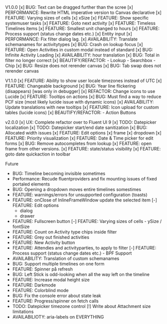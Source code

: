 V1.0.0
[x] BUG: Text can be dragged further than the scree
[x] PERFORMANCE: Rewrite HTML imperative version to Canvas declarative
[x] FEATURE: Varying sizes of cells
[x] xSize
[x] FEATURE: Show specific systemuser tasks
[x] FEATURE: Goto next activity
[x] FEATURE: Timeless Timelines items
[x] FEATURE: Smallest unit changed to hours
[x] FEATURE: Process support (status change dates etc.)
[x] Entity input
[x] PERFORMANCE: Fix filter dialog lag.
[x] AVAILABILITY: Translate schemanames for activitytypes
[x] BUG: Crash on lookup focus
[x] FEATURE: Open Activities in custom modal instead of standard
[x] BUG: Infinite Activity Loading
[x] AVAILABILITY: hour translation
[x] BUG: Total in filter no longer correct
[x] BEAUTIFY/REFACTOR: - Lookup - Searchbox - Chip
[x] BUG: Resize does not rerender canvas
[x] BUG: Tab swap does not rerender canvas

V1.1.0
[x] FEATURE: Ability to show user locale timezones instead of UTC
[x] FEATURE: Changeable background
[x] BUG: Year line flickering (disappears) [was only in debugger]
[x] REFACTOR: Change icons to use Lucide
[x] FEATURE: Tooltips on actions
[x] BUG: Must find a way to reduce PCF size (most likely lucide issue with dynamic icons)
[x] AVAILABILITY: Update translations with new tooltips
[x] FEATURE: Icon upload for custom tables (lucide icons)
[x] BEAUTIFY/REFACTOR: - Action Buttons

v2.0.0
[x] UX: Complete refactor over to Fluent UI 9
[x] TODO: Datepicker localization
[x] TODO: Datepicker start/end date sanitization
[x] BUG: Allocated width issues
[x] FEATURE: Edit options
  [x] frame
  [x] dropdown
[x] FEATURE: Priority visualization
[x] FEATURE: Date & Time picker for edit forms
[x] BUG: Remove autocompletes from lookup
[x] FEATURE: open frame from other versions.
[x] FEATURE: state/status visibility
[x] FEATURE: goto date quickaction in toolbar


Future
- BUG: Timeline becoming invisible sometimes
- Performance: Recude fluentproviders and fix mounting issues of fixed portaled elements
- BUG: Opening a dropdown moves entire timelines somestimes
- FEATURE: warnings/errors for unsupported configuration (toasts)
- FEATURE: onClose of InlineFrameWindow update the selected item
[-] FEATURE: Edit options
  - dialog 
  - drawer
- FEATURE: Fullscreen button
  [-] FEATURE: Varying sizes of cells - ySize / fontSize
- FEATURE: Count on Activity type chips inside filter
- FEATURE: Grey out finished activities
- FEATURE: New Activity button
- FEATURE: Attendies and activityparties, to apply to filter
  [-] FEATURE: Process support (status change dates etc.) - BPF Support
- AVAILABILITY: Translation of custom schemanames
- BUG: Support multiple timelines on one form
- FEATURE: Spinner på refresh
- BUG: Left Stick is odd-looking when all the way left on the timeline
- FEATURE: Increase modal height size
- FEATURE: Darkmode
- FEATURE: Colorblind mode
- BUG: Fix the console error about state leak
- FEATURE: Progress/spinner on fetch calls
- TODO: Datepicker timezone control
[!] Write about Attachment size limitations
- AVAILABILIOTY: aria-labels on EVERYTHING